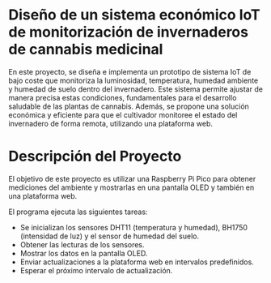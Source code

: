 # Diseño de un sistema económico IoT de monitorización de invernaderos de cannabis medicinal

En este proyecto, se diseña e implementa un prototipo de sistema IoT de bajo coste que monitoriza la luminosidad, temperatura, humedad ambiente y humedad de suelo dentro del invernadero. Este sistema permite ajustar de manera precisa estas condiciones, fundamentales para el desarrollo saludable de las plantas de cannabis. Además, se propone una solución económica y eficiente para que el cultivador monitoree el estado del invernadero de forma remota, utilizando una plataforma web.

# Descripción del Proyecto

El objetivo de este proyecto es utilizar una Raspberry Pi Pico para obtener mediciones del ambiente y mostrarlas en una pantalla OLED y también en una plataforma web.

El programa ejecuta las siguientes tareas:

* Se inicializan los sensores DHT11 (temperatura y humedad), BH1750 (intensidad de luz) y el sensor de humedad del suelo.
* Obtener las lecturas de los sensores.
* Mostrar los datos en la pantalla OLED.
* Enviar actualizaciones a la plataforma web en intervalos predefinidos.
* Esperar el próximo intervalo de actualización.
